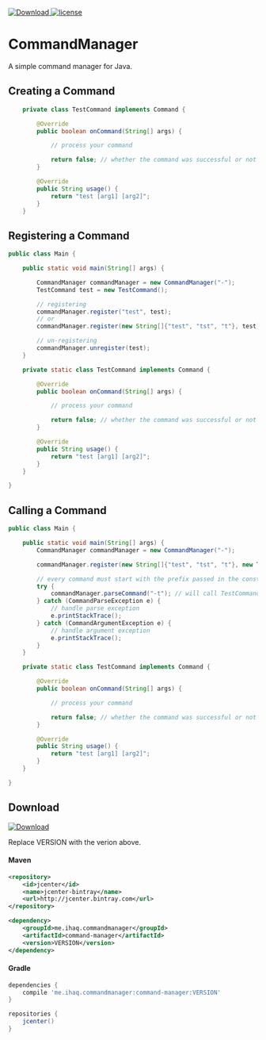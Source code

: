 [ ![Download](https://api.bintray.com/packages/ihaq/maven/command-manager/images/download.svg) ](https://bintray.com/ihaq/maven/command-manager/_latestVersion)
[![license](https://img.shields.io/github/license/mashape/apistatus.svg) ](LICENSE)

# CommandManager
A simple command manager for Java.

## Creating a Command

```java
    private class TestCommand implements Command {

        @Override
        public boolean onCommand(String[] args) {

            // process your command

            return false; // whether the command was successful or not
        }

        @Override
        public String usage() {
            return "test [arg1] [arg2]";
        }
    }
```

## Registering a Command
```java
public class Main {

    public static void main(String[] args) {

        CommandManager commandManager = new CommandManager("-");
        TestCommand test = new TestCommand();

        // registering
        commandManager.register("test", test);
        // or
        commandManager.register(new String[]{"test", "tst", "t"}, test);

        // un-registering
        commandManager.unregister(test);
    }

    private static class TestCommand implements Command {

        @Override
        public boolean onCommand(String[] args) {

            // process your command

            return false; // whether the command was successful or not
        }

        @Override
        public String usage() {
            return "test [arg1] [arg2]";
        }
    }

}
```

## Calling a Command
```java
public class Main {

    public static void main(String[] args) {
        CommandManager commandManager = new CommandManager("-");

        commandManager.register(new String[]{"test", "tst", "t"}, new TestCommand());

        // every command must start with the prefix passed in the constructor of CommandManager
        try {
            commandManager.parseCommand("-t"); // will call TestCommand
        } catch (CommandParseException e) {
            // handle parse exception
            e.printStackTrace();
        } catch (CommandArgumentException e) {
            // handle argument exception
            e.printStackTrace();
        }
    }

    private static class TestCommand implements Command {

        @Override
        public boolean onCommand(String[] args) {

            // process your command

            return false; // whether the command was successful or not
        }

        @Override
        public String usage() {
            return "test [arg1] [arg2]";
        }
    }

}
```

## Download
[ ![Download](https://api.bintray.com/packages/ihaq/maven/command-manager/images/download.svg) ](https://bintray.com/ihaq/maven/command-manager/_latestVersion)

Replace VERSION with the verion above.

#### Maven
```xml
<repository>
    <id>jcenter</id>
    <name>jcenter-bintray</name>
    <url>http://jcenter.bintray.com</url>
</repository>

<dependency>
    <groupId>me.ihaq.commandmanager</groupId>
    <artifactId>command-manager</artifactId>
    <version>VERSION</version>
</dependency>
```

#### Gradle
```gradle
dependencies {
    compile 'me.ihaq.commandmanager:command-manager:VERSION'
}

repositories {
    jcenter()
}
```